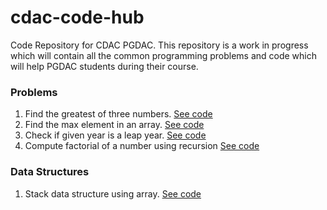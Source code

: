 # cdac-code-hub
Code Repository for CDAC PGDAC.
This repository is a work in progress which will contain all the common programming problems and code which will help PGDAC students during their course.



### Problems
1. Find the greatest of three numbers. [See code](https://github.com/suraj-subramanian/cdac-code-hub/blob/master/CppPrograms/max_of_three.cpp)
2. Find the max element in an array. [See code](https://github.com/suraj-subramanian/cdac-code-hub/blob/master/CppPrograms/max_of_array.cpp)
3. Check if given year is a leap year. [See code](https://github.com/suraj-subramanian/cdac-code-hub/blob/master/CppPrograms/leap_year.cpp)
4. Compute factorial of a number using recursion [See code](https://github.com/suraj-subramanian/cdac-code-hub/blob/master/CppPrograms/factorial_recursion.cpp)


### Data Structures
1. Stack data structure using array. [See code](https://github.com/suraj-subramanian/cdac-code-hub/blob/master/data-structures/stack.cpp)